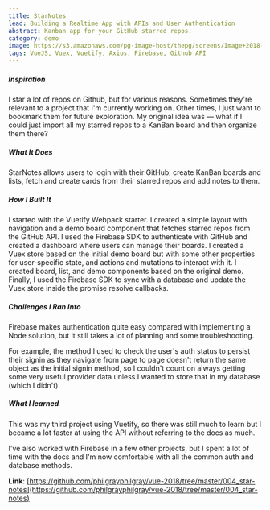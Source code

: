 ```yaml
---
title: StarNotes
lead: Building a Realtime App with APIs and User Authentication
abstract: Kanban app for your GitHub starred repos.
category: demo
image: https://s3.amazonaws.com/pg-image-host/thepg/screens/Image+2018-06-08+at+12.23.34+PM.png
tags: VueJS, Vuex, Vuetify, Axios, Firebase, Github API
---
```


##### Inspiration

I star a lot of repos on Github, but for various reasons. Sometimes they're relevant to a project that I'm currently working on. Other times, I just want to bookmark them for future exploration. My original idea was — what if I could just import all my starred repos to a KanBan board and then organize them there?

##### What It Does

StarNotes allows users to login with their GitHub, create KanBan boards and lists, fetch and create cards from their starred repos and add notes to them.

##### How I Built It

I started with the Vuetify Webpack starter. I created a simple layout with navigation and a demo board component that fetches starred repos from the GitHub API. I used the Firebase SDK to authenticate with GitHub and created a dashboard where users can manage their boards. I created a Vuex store based on the initial demo board but with some other properties for user-specific state, and actions and mutations to interact with it. I created board, list, and demo components based on the original demo. Finally, I used the Firebase SDK to sync with a database and update the Vuex store inside the promise resolve callbacks.

##### Challenges I Ran Into

Firebase makes authentication quite easy compared with implementing a Node solution, but it still takes a lot of planning and some troubleshooting.

For example, the method I used to check the user's auth status to persist their signin as they navigate from page to page doesn't return the same object as the initial signin method, so I couldn't count on always getting some very useful provider data unless I wanted to store that in my database (which I didn't).

##### What I learned

This was my third project using Vuetify, so there was still much to learn but I became a lot faster at using the API without referring to the docs as much.

I've also worked with Firebase in a few other projects, but I spent a lot of time with the docs and I'm now comfortable with all the common auth and database methods.

**Link**: [https://github.com/philgrayphilgray/vue-2018/tree/master/004_star-notes](https://github.com/philgrayphilgray/vue-2018/tree/master/004_star-notes)
